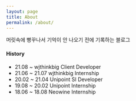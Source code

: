 ```yaml
---
layout: page
title: About
permalink: /about/
---
```


머릿속에 빵꾸나서 기억이 안 나오기 전에 기록하는 블로그

#### History
- 21.08 ~ wjthinkbig Client Developer
- 21.06 ~ 21.07 wjthinkbig Internship
- 20.02 ~ 21.04 Unipoint SI Developer
- 19.08 ~ 20.02 Unipoint Internship
- 18.06 ~ 18.08 Neowine Internship